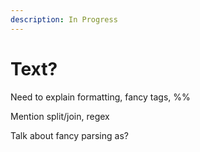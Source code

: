```yaml
---
description: In Progress
---
```


# Text?

Need to explain formatting, fancy tags, %%

Mention split/join, regex

Talk about fancy parsing as?
